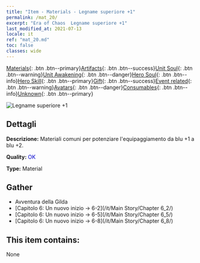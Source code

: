 ```yaml
---
title: "Item - Materials - Legname superiore +1"
permalink: /mat_20/
excerpt: "Era of Chaos  Legname superiore +1"
last_modified_at: 2021-07-13
locale: it
ref: "mat_20.md"
toc: false
classes: wide
---
```

 [Materials](/ItemsIT/){: .btn .btn--primary}[Artifacts](/ItemsIT/Artifacts/){: .btn .btn--success}[Unit Soul](/ItemsIT/UnitSoul/){: .btn .btn--warning}[Unit Awakening](/ItemsIT/UnitAwakening/){: .btn .btn--danger}[Hero Soul](/ItemsIT/HeroSoul/){: .btn .btn--info}[Hero Skill](/ItemsIT/HeroSkill/){: .btn .btn--primary}[Gift](/ItemsIT/Gift/){: .btn .btn--success}[Event related](/ItemsIT/Events/){: .btn .btn--warning}[Avatars](/ItemsIT/Avatars/){: .btn .btn--danger}[Consumables](/ItemsIT/Consumables/){: .btn .btn--info}[Unknown](/ItemsIT/Unknown/){: .btn .btn--primary}

 ![Legname superiore +1](/images/t/i_cailiao_mucai1.png)

## Dettagli
 **Descrizione:** Materiali comuni per potenziare l'equipaggiamento da blu +1 a blu +2.

 **Quality:** <span style="color: #0000CD">OK</span>

 **Type:** Material

## Gather

*    Avventura della Gilda 
*    [Capitolo 6: Un nuovo inizio -> 6-2](/it/Main Story/Chapter 6_2/) 
*    [Capitolo 6: Un nuovo inizio -> 6-5](/it/Main Story/Chapter 6_5/) 
*    [Capitolo 6: Un nuovo inizio -> 6-8](/it/Main Story/Chapter 6_8/) 

## This item contains:

  None

